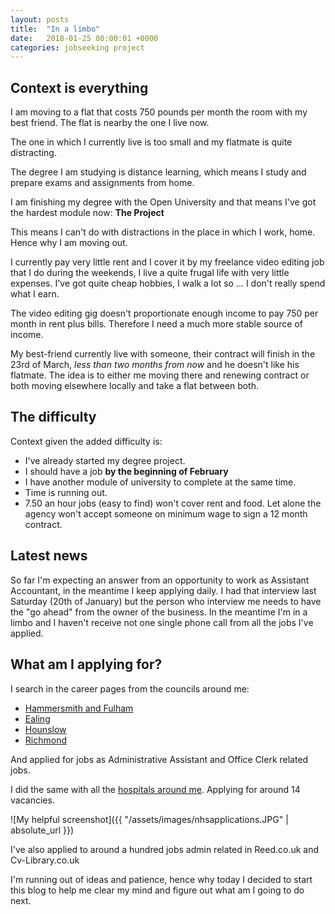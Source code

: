```yaml
---
layout: posts
title:  "In a limbo"
date:   2018-01-25 00:00:01 +0000
categories: jobseeking project
---
```

## Context is everything
I am moving to a flat that costs 750 pounds per month the room with my best friend. The flat is nearby the one I live now.

The one in which I currently live is too small and my flatmate is quite distracting.

The degree I am studying is distance learning, which means I study and prepare exams and assignments from home.

I am finishing my degree with the Open University and that means I've got the hardest module now: **The Project**

This means I can't do with distractions in the place in which I work, home. Hence why I am moving out.

I currently pay very little rent and I cover it by my freelance video editing job that I do during the weekends, I live a quite frugal life with very little expenses. I've got quite cheap hobbies, I walk a lot so ... I don't really spend what I earn.

The video editing gig doesn't proportionate enough income to pay 750 per month in rent plus bills. Therefore I need a much more stable source of income.

My best-friend currently live with someone, their contract will finish in the 23rd of March, *less than two months from now* and he doesn't like his flatmate. The idea is to either me moving there and renewing contract or both moving elsewhere locally and take a flat between both.

## The difficulty

Context given the added difficulty is:
* I've already started my degree project.
* I should have a job **by the beginning of February**
* I have another module of university to complete at the same time.
* Time is running out.
* 7.50 an hour jobs (easy to find) won't cover rent and food. Let alone the agency won't accept someone on minimum wage to sign a 12 month contract.

## Latest news

So far I'm expecting an answer from an opportunity to work as Assistant Accountant, in the meantime I keep applying daily. I had that interview last Saturday (20th of January) but the person who interview me needs to have the "go ahead" from the owner of the business. In the meantime I'm in a limbo and I haven't receive not one single phone call from all the jobs I've applied.

## What am I applying for?
I search in the career pages from the councils around me:
* [Hammersmith and Fulham](https://jobs.westminster.gov.uk/job-search.html)
* [Ealing](https://www.ealing.gov.uk/homepage/28/jobs)
* [Hounslow](https://www.hounslow.gov.uk/info/20003/jobs_careers_and_adult_learning)
* [Richmond](https://jobs.richmondandwandsworth.gov.uk/)

And applied for jobs as Administrative Assistant and Office Clerk related jobs.

I did the same with all the [hospitals around me](https://www.nhsjobs.com/job_search/s7/Administrative_services?_ts=1). Applying for around 14 vacancies.

![My helpful screenshot]({{ "/assets/images/nhsapplications.JPG" | absolute_url }})

I've also applied to around a hundred jobs admin related in Reed.co.uk and Cv-Library.co.uk

I'm running out of ideas and patience, hence why today I decided to start this blog to help me clear my mind and figure out what am I going to do next. 
